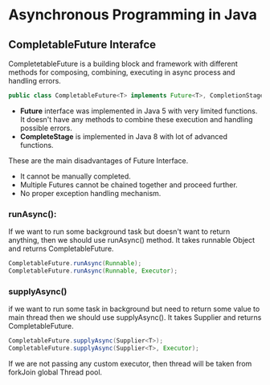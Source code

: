 # Asynchronous Programming in Java
## CompletableFuture Interafce
CompletetableFuture is a building block and framework with different methods for composing, combining, executing in async process and handling errors.
```Java
public class CompletableFuture<T> implements Future<T>, CompletionStage<T>
```
* **Future** interface was implemented in Java 5 with very limited functions. It doesn't have any methods to combine these execution and handling possible errors.
* **CompleteStage** is implemented in Java 8 with lot of advanced functions.

These are the main disadvantages of Future Interface.
* It cannot be manually completed.
* Multiple Futures cannot be chained together and proceed further.
* No proper exception handling mechanism.

### runAsync():
If we want to run some background task but doesn't want to return anything, then we should use runAsync() method. It takes runnable Object and returns CompletableFuture<void>. 
```Java
CompletableFuture.runAsync(Runnable);
CompletableFuture.runAsync(Runnable, Executor);
```

### supplyAsync()
if we want to run some task in background but need to return some value to main thread then we should use supplyAsync(). It takes Supplier<T> and returns CompletableFuture<T>.
```Java
CompletableFuture.supplyAsync(Supplier<T>);
CompletableFuture.supplyAsync(Supplier<T>, Executor);
```
If we are not passing any custom executor, then thread will be taken from forkJoin global Thread pool.
